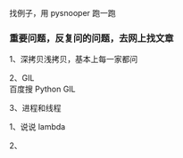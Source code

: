 
找例子，用 pysnooper 跑一跑  

### 重要问题，反复问的问题，去网上找文章 
1、深拷贝浅拷贝，基本上每一家都问  


2、GIL  
百度搜 Python GIL  


3、进程和线程 



1、说说 lambda  


2、

